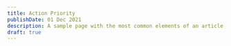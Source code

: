```yaml
---
title: Action Priority
publishDate: 01 Dec 2021
description: A sample page with the most common elements of an article, including headings, paragraphs, lists, and images. Use it as a starting point for applying your own styles.
draft: true
---
```


<!-- https://www.imperial.ac.uk/media/imperial-college/administration-and-support-services/staff-development/public/impex/Prioritisation-and-Time-Managment.pdf -->